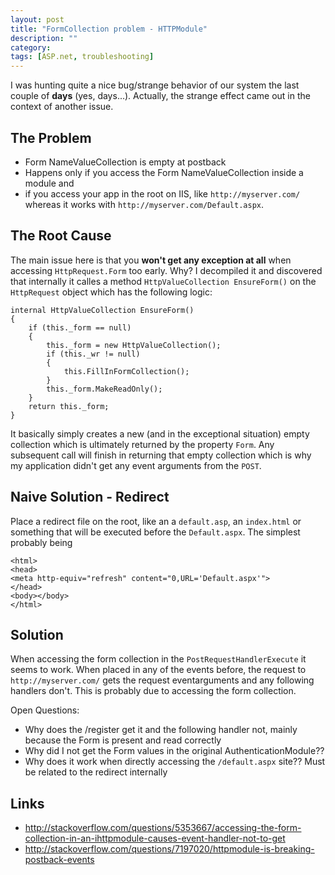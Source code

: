 ```yaml
---
layout: post
title: "FormCollection problem - HTTPModule"
description: ""
category:
tags: [ASP.net, troubleshooting]
---
```


I was hunting quite a nice bug/strange behavior of our system the last couple of **days** (yes, days...). Actually, the strange effect came out in the context of another issue.

## The Problem

- Form NameValueCollection is empty at postback
- Happens only if you access the Form NameValueCollection inside a module and
- if you access your app in the root on IIS, like `http://myserver.com/` whereas it works with `http://myserver.com/Default.aspx`.

## The Root Cause

The main issue here is that you **won't get any exception at all** when accessing `HttpRequest.Form` too early. Why? I decompiled it and discovered that internally it calles a method `HttpValueCollection EnsureForm()` on the `HttpRequest` object which has the following logic:

    internal HttpValueCollection EnsureForm()
    {
        if (this._form == null)
        {
            this._form = new HttpValueCollection();
            if (this._wr != null)
            {
                this.FillInFormCollection();
            }
            this._form.MakeReadOnly();
        }
        return this._form;
    }

It basically simply creates a new (and in the exceptional situation) empty collection which is ultimately returned by the property `Form`. Any subsequent call will finish in returning that empty collection which is why my application didn't get any event arguments from the `POST`.

## Naive Solution - Redirect

Place a redirect file on the root, like an a `default.asp`, an `index.html` or something that will be executed before the `Default.aspx`. The simplest probably being

    <html>
    <head>
    <meta http-equiv="refresh" content="0,URL='Default.aspx'">
    </head>
    <body></body>
    </html>

## Solution

When accessing the form collection in the `PostRequestHandlerExecute` it seems to work. When placed in any of the events before, the request to `http://myserver.com/` gets the request eventarguments and any following handlers don't. This is probably due to accessing the form collection.

Open Questions:

- Why does the /register get it and the following handler not, mainly because the Form is present and read correctly
- Why did I not get the Form values in the original AuthenticationModule??
- Why does it work when directly accessing the `/default.aspx` site?? Must be related to the redirect internally

## Links

- http://stackoverflow.com/questions/5353667/accessing-the-form-collection-in-an-ihttpmodule-causes-event-handler-not-to-get
- http://stackoverflow.com/questions/7197020/httpmodule-is-breaking-postback-events


